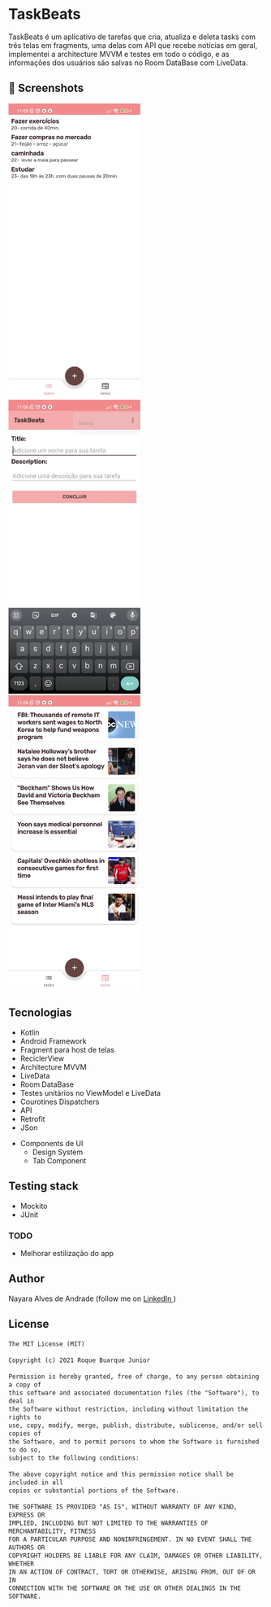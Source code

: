 # TaskBeats
TaskBeats é um aplicativo de tarefas que cria, atualiza e deleta tasks com três telas em fragments, uma delas com API que recebe notícias em geral,
implementei a architecture MVVM e testes em todo o código, e as informações dos usuários são salvas no Room DataBase com LiveData. 

## :camera_flash: Screenshots
<!-- You can add more screenshots here if you like -->
<img src="/result/taskbeats.jpg" width="260">&emsp;<img src="/result/taskbeats2.jpg" width="260">&emsp;<img src="/result/taskbeats3.jpg" width="260">

## Tecnologias
* Kotlin
* Android Framework 
* Fragment para host de telas
* ReciclerView 
* Architecture MVVM
* LiveData
* Room DataBase
* Testes unitários no ViewModel e LiveData
* Courotines Dispatchers
* API
* Retrofit
* JSon
- Components de UI
    - Design System
    - Tab Component

## Testing stack
* Mockito
* JUnit

### TODO
- Melhorar estilização do app

## Author
Nayara Alves de Andrade (follow me on [LinkedIn ](https://www.linkedin.com/in/nayara-alves-de-andrade-a867ab257/))

## License
```
The MIT License (MIT)

Copyright (c) 2021 Roque Buarque Junior

Permission is hereby granted, free of charge, to any person obtaining a copy of
this software and associated documentation files (the "Software"), to deal in
the Software without restriction, including without limitation the rights to
use, copy, modify, merge, publish, distribute, sublicense, and/or sell copies of
the Software, and to permit persons to whom the Software is furnished to do so,
subject to the following conditions:

The above copyright notice and this permission notice shall be included in all
copies or substantial portions of the Software.

THE SOFTWARE IS PROVIDED "AS IS", WITHOUT WARRANTY OF ANY KIND, EXPRESS OR
IMPLIED, INCLUDING BUT NOT LIMITED TO THE WARRANTIES OF MERCHANTABILITY, FITNESS
FOR A PARTICULAR PURPOSE AND NONINFRINGEMENT. IN NO EVENT SHALL THE AUTHORS OR
COPYRIGHT HOLDERS BE LIABLE FOR ANY CLAIM, DAMAGES OR OTHER LIABILITY, WHETHER
IN AN ACTION OF CONTRACT, TORT OR OTHERWISE, ARISING FROM, OUT OF OR IN
CONNECTION WITH THE SOFTWARE OR THE USE OR OTHER DEALINGS IN THE SOFTWARE.
```
